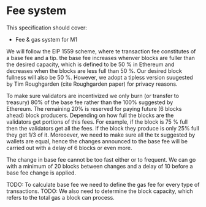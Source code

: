 # Fee system

This specification should cover:
- Fee & gas system for M1

We will follow the EIP 1559 scheme, where te transaction fee constitutes of a base fee and a tip. the base fee increases whenver blocks are fuller than the desired capacity, which is defined to be 50 % in Ethereum and decreases when the blocks are less full than 50 %. Our desired block fullness will also be 50 %. However, we adopt a tipless version suugested by Tim Roughgarden (cite Roughgarden paper) for privacy reasons. 

To make sure validators are incentivized we only burn (or transfer to treasury) 80% of the base fee rather than the 100% suggested by Ethereum. The remaining 20% is reserved for paying future (6 blocks ahead) block producers. Depending on how full the blocks are the validators get portions of this fees. For example, if the block is 75 % full then the validators get all the fees. If the block they produce is only 25% full they get 1/3 of it. Moreoever, we need to make sure all the tx suggested by wallets are equal, hence the changes announced to the base fee will be carried out with a delay of 6 blocks or even more. 

The change in base fee cannot be too fast either or to frequent. We can go with a minimum of 20 blocks between changes and a delay of 10 before a base fee change is applied. 

TODO: To calculate base fee we need to define the gas fee for every type of transactions.
TODO: We also need to determine the block capacity, which refers to the total gas a block can process. 

